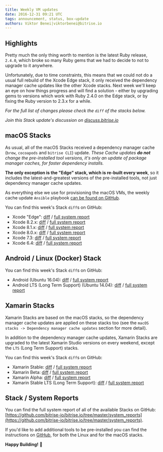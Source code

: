 ```yaml
---
title: Weekly VM updates
date: 2016-12-31 09:21 UTC
tags: announcement, status, box-update
authors: Viktor Benei|viktorbenei@bitrise.io
---
```


## Highlights

Pretty much the only thing worth to mention is the latest
Ruby release, `2.4.0`, which broke so many Ruby gems that we
had to decide to not to upgrade to it anywhere.

Unfortunately, due to time constraints, this means
that we could not do a usual full rebuild of the Xcode Edge stack,
it only received the dependency manager cache updates like the other Xcode
stacks. Next week we'll keep an eye on how things progress and will
find a solution - either by upgrading gems to versions which work with
Ruby 2.4.0 on the Edge stack, or by fixing the Ruby version to 2.3.x for a while.

_For the full list of changes please check the `diff` of the stacks below._

_Join this Stack update's discussion on
[discuss.bitrise.io](http://discuss.bitrise.io/t/weekly-virtual-machine-stack-updates-2016-12-30/42)_

## macOS Stacks

As usual, all of the macOS Stacks received a dependency manager cache (`brew`, `cocoapods` and `bitrise CLI`) update.
*These Cache updates __do not__ change the pre-installed tool versions, it's
only an update of package manager caches, for faster dependency installs.*

**The only exception is the "Edge" stack, which is re-built every week**,
so it includes the latest-and-greatest versions of the pre-installed tools,
not just dependency manager cache updates.

As everything else we use for
provisioning the macOS VMs, the weekly cache update `Ansible` playbook
[can be found on GitHub](https://github.com/bitrise-io/osx-box-bootstrap/blob/master/weekly-cache-update-playbook.yml).

You can find this week's Stack `diff`s on GitHub:

* Xcode "Edge": [diff](https://github.com/bitrise-io/bitrise.io/pull/111/commits/bddf7f06e65460e1f590ec7865cb47ab061b7d08) / [full system report](https://github.com/bitrise-io/bitrise.io/blob/master/system_reports/osx-xcode-edge.log)
* Xcode 8.2.x: [diff](https://github.com/bitrise-io/bitrise.io/pull/111/commits/6ad28fb042151b8b9822a550711a0a0a97b3806a) / [full system report](https://github.com/bitrise-io/bitrise.io/blob/master/system_reports/osx-xcode-8.2.x.log)
* Xcode 8.1.x: [diff](https://github.com/bitrise-io/bitrise.io/pull/111/commits/1ea3fcbf77cf119dd3a53e329f2b85976fc99c06) / [full system report](https://github.com/bitrise-io/bitrise.io/blob/master/system_reports/osx-xcode-8.1.x.log)
* Xcode 8.0.x: [diff](https://github.com/bitrise-io/bitrise.io/pull/111/commits/3a21b69aa3860085403dd9be38fd89f04edf4034) / [full system report](https://github.com/bitrise-io/bitrise.io/blob/master/system_reports/osx-xcode-8.0.x.log)
* Xcode 7.3: [diff](https://github.com/bitrise-io/bitrise.io/pull/111/commits/5041a62926c2330e5b91b470c2671c632b420312) / [full system report](https://github.com/bitrise-io/bitrise.io/blob/master/system_reports/osx-xcode-7.3.log)
* Xcode 6.4: [diff](https://github.com/bitrise-io/bitrise.io/pull/111/commits/892ba23abb86b71a723c6d1e0631171eedd153d4) / [full system report](https://github.com/bitrise-io/bitrise.io/blob/master/system_reports/osx-xcode-6.4.log)


## Android / Linux (Docker) Stack

You can find this week's Stack `diff`s on GitHub:

* Android (Ubuntu 16.04): [diff](https://github.com/bitrise-io/bitrise.io/pull/111/commits/317901d1fbaa698f2b29e92a5ba7480f6ca72f38) / [full system report](https://github.com/bitrise-io/bitrise.io/blob/master/system_reports/linux-docker-android.log)
* Android LTS (Long Term Support) (Ubuntu 14.04): [diff](https://github.com/bitrise-io/bitrise.io/pull/111/commits/b949e6534e844d2cf8990363d54e6dfb02aa0f5d) / [full system report](https://github.com/bitrise-io/bitrise.io/blob/master/system_reports/linux-docker-android-lts.log)


## Xamarin Stacks

Xamarin Stacks are based on the macOS stacks, so the dependency manager cache updates are applied
on these stacks too (see the `macOS stacks -> Dependency manager cache updates` section for more detail).

In addition to the dependency manager cache updates, Xamarin Stacks are upgraded to the latest
Xamarin Studio versions on every weekend, except the `LTS` (Long Term Support) stacks.

You can find this week's Stack `diff`s on GitHub:

* Xamarin Stable: [diff](https://github.com/bitrise-io/bitrise.io/pull/111/commits/c81280c732811ef91ff514641f91859e0018e111) / [full system report](https://github.com/bitrise-io/bitrise.io/blob/master/system_reports/osx-xamarin-stable.log)
* Xamarin Beta: [diff](https://github.com/bitrise-io/bitrise.io/pull/111/commits/4ac47fe94af9caaac3fde06e38a54de4281b5d7c) / [full system report](https://github.com/bitrise-io/bitrise.io/blob/master/system_reports/osx-xamarin-beta.log)
* Xamarin Alpha: [diff](https://github.com/bitrise-io/bitrise.io/pull/111/commits/22316097d9341c17d92a09389fc8549405353c96) / [full system report](https://github.com/bitrise-io/bitrise.io/blob/master/system_reports/osx-xamarin-alpha.log)
* Xamarin Stable LTS (Long Term Support): [diff](https://github.com/bitrise-io/bitrise.io/pull/111/commits/015e3a0b8f82d8a72a6d66fcf4f7ef82a5ee33a0) / [full system report](https://github.com/bitrise-io/bitrise.io/blob/master/system_reports/osx-xamarin-stable-LTS.log)


## Stack / System Reports

You can find the full system report of all of the available Stacks
on GitHub: [https://github.com/bitrise-io/bitrise.io/tree/master/system_reports](https://github.com/bitrise-io/bitrise.io/tree/master/system_reports).

If you'd like to add additional tools to be pre-installed you can find the
instructions on [GitHub](https://github.com/bitrise-io/bitrise.io#request-a-tool-to-be-pre-installed-on-a-build-machine),
for both the Linux and for the macOS stacks.

**Happy Building!** 🚀
